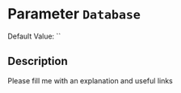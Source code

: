 # Parameter `Database`
Default Value: ``

## Description
Please fill me with an explanation and useful links

